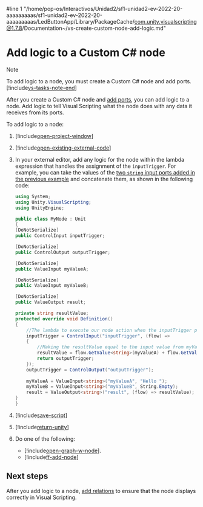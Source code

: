 #line 1 "/home/pop-os/Interactivos/Unidad2/sf1-unidad2-ev-2022-20-aaaaaaaaas/sf1-unidad2-ev-2022-20-aaaaaaaaas/LedButtonApp/Library/PackageCache/com.unity.visualscripting@1.7.8/Documentation~/vs-create-custom-node-add-logic.md"
# Add logic to a Custom C# node

> [!NOTE]
> To add logic to a node, you must create a Custom C# node and add ports. [!include[vs-tasks-note-end](./snippets/custom-c-nodes/vs-tasks-note-end.md)]

After you create a Custom C# node and [add ports](vs-create-custom-node-add-ports.md), you can add logic to a node. Add logic to tell Visual Scripting what the node does with any data it receives from its ports. 

To add logic to a node: 

1. [!include[open-project-window](./snippets/vs-open-project-window.md)]

2. [!include[open-existing-external-code](./snippets/vs-open-existing-external-code.md)]

3. In your external editor, add any logic for the node within the lambda expression that handles the assignment of the `inputTrigger`. For example, you can take the values of the [two `string` input ports added in the previous example](vs-create-custom-node-add-ports.md#add-value-ports) and concatenate them, as shown in the following code: 

    ```C#
    using System;
    using Unity.VisualScripting;
    using UnityEngine;

    public class MyNode : Unit
    {
    [DoNotSerialize]
    public ControlInput inputTrigger;

    [DoNotSerialize]
    public ControlOutput outputTrigger;

    [DoNotSerialize]
    public ValueInput myValueA;

    [DoNotSerialize]
    public ValueInput myValueB;

    [DoNotSerialize]
    public ValueOutput result;

    private string resultValue;
    protected override void Definition()
    {
        //The lambda to execute our node action when the inputTrigger port is triggered.
        inputTrigger = ControlInput("inputTrigger", (flow) =>
        {
            //Making the resultValue equal to the input value from myValueA concatenating it with myValueB.
            resultValue = flow.GetValue<string>(myValueA) + flow.GetValue<string>(myValueB) + "!!!";
            return outputTrigger;
        });
        outputTrigger = ControlOutput("outputTrigger");
        
        myValueA = ValueInput<string>("myValueA", "Hello ");
        myValueB = ValueInput<string>("myValueB", String.Empty);
        result = ValueOutput<string>("result", (flow) => resultValue);
    }
    }
    ```

4. [!include[save-script](./snippets/vs-save-script.md)]

1. [!include[return-unity](./snippets/vs-return-unity.md)]

5. Do one of the following: 

    - [!include[open-graph-w-node](./snippets/custom-c-nodes/vs-open-graph-w-node.md)].
    - [!include[ff-add-node](./snippets/custom-c-nodes/vs-ff-add-node.md)]

## Next steps 

After you add logic to a node, [add relations](vs-create-custom-node-add-relations.md) to ensure that the node displays correctly in Visual Scripting. 
